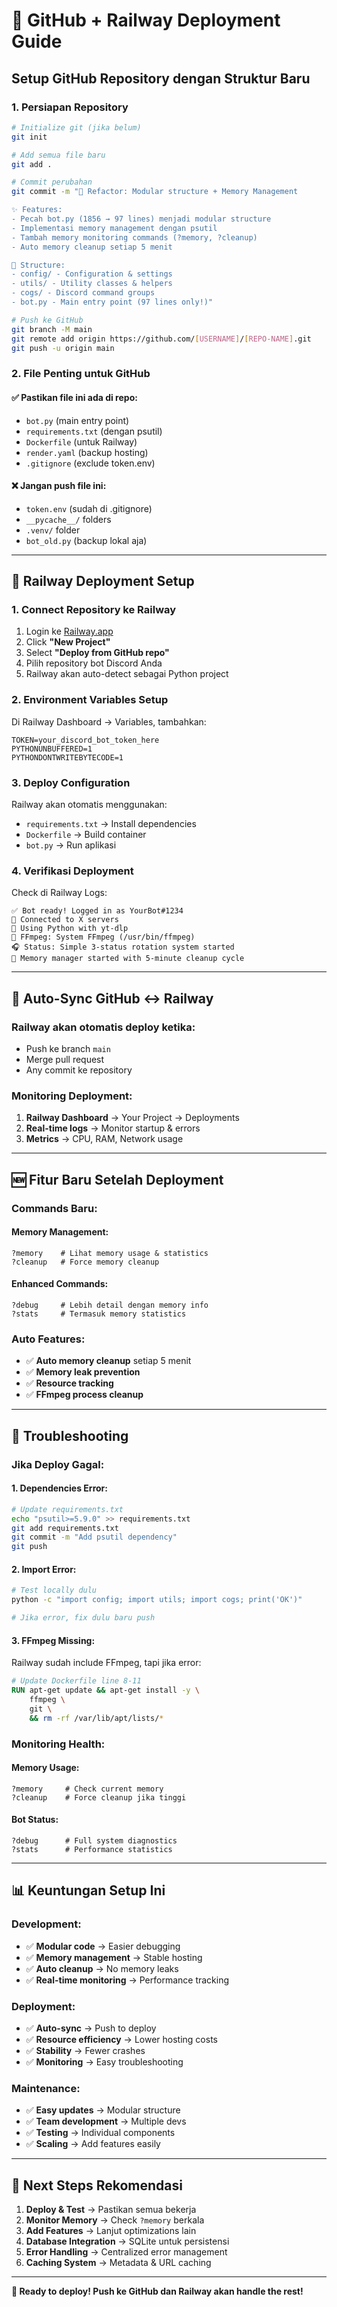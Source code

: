 # 🚀 GitHub + Railway Deployment Guide

## Setup GitHub Repository dengan Struktur Baru

### 1. **Persiapan Repository**

```bash
# Initialize git (jika belum)
git init

# Add semua file baru
git add .

# Commit perubahan
git commit -m "🔧 Refactor: Modular structure + Memory Management

✨ Features:
- Pecah bot.py (1856 → 97 lines) menjadi modular structure
- Implementasi memory management dengan psutil
- Tambah memory monitoring commands (?memory, ?cleanup)
- Auto memory cleanup setiap 5 menit

📁 Structure:
- config/ - Configuration & settings
- utils/ - Utility classes & helpers  
- cogs/ - Discord command groups
- bot.py - Main entry point (97 lines only!)"

# Push ke GitHub
git branch -M main
git remote add origin https://github.com/[USERNAME]/[REPO-NAME].git
git push -u origin main
```

### 2. **File Penting untuk GitHub**

#### ✅ **Pastikan file ini ada di repo:**
- `bot.py` (main entry point)
- `requirements.txt` (dengan psutil)
- `Dockerfile` (untuk Railway)
- `render.yaml` (backup hosting)
- `.gitignore` (exclude token.env)

#### ❌ **Jangan push file ini:**
- `token.env` (sudah di .gitignore)
- `__pycache__/` folders
- `.venv/` folder
- `bot_old.py` (backup lokal aja)

---

## 🚂 Railway Deployment Setup

### 1. **Connect Repository ke Railway**

1. Login ke [Railway.app](https://railway.app)
2. Click **"New Project"**
3. Select **"Deploy from GitHub repo"**
4. Pilih repository bot Discord Anda
5. Railway akan auto-detect sebagai Python project

### 2. **Environment Variables Setup**

Di Railway Dashboard → Variables, tambahkan:

```env
TOKEN=your_discord_bot_token_here
PYTHONUNBUFFERED=1
PYTHONDONTWRITEBYTECODE=1
```

### 3. **Deploy Configuration**

Railway akan otomatis menggunakan:
- `requirements.txt` → Install dependencies
- `Dockerfile` → Build container  
- `bot.py` → Run aplikasi

### 4. **Verifikasi Deployment**

Check di Railway Logs:
```
✅ Bot ready! Logged in as YourBot#1234
🎵 Connected to X servers
🎵 Using Python with yt-dlp
🎵 FFmpeg: System FFmpeg (/usr/bin/ffmpeg)
🎧 Status: Simple 3-status rotation system started
🧠 Memory manager started with 5-minute cleanup cycle
```

---

## 🔄 Auto-Sync GitHub ↔ Railway

### **Railway akan otomatis deploy ketika:**
- Push ke branch `main`
- Merge pull request
- Any commit ke repository

### **Monitoring Deployment:**
1. **Railway Dashboard** → Your Project → Deployments
2. **Real-time logs** → Monitor startup & errors
3. **Metrics** → CPU, RAM, Network usage

---

## 🆕 Fitur Baru Setelah Deployment

### **Commands Baru:**

#### **Memory Management:**
```
?memory    # Lihat memory usage & statistics
?cleanup   # Force memory cleanup
```

#### **Enhanced Commands:**
```
?debug     # Lebih detail dengan memory info
?stats     # Termasuk memory statistics
```

### **Auto Features:**
- ✅ **Auto memory cleanup** setiap 5 menit
- ✅ **Memory leak prevention**
- ✅ **Resource tracking**
- ✅ **FFmpeg process cleanup**

---

## 🔧 Troubleshooting

### **Jika Deploy Gagal:**

#### **1. Dependencies Error:**
```bash
# Update requirements.txt
echo "psutil>=5.9.0" >> requirements.txt
git add requirements.txt
git commit -m "Add psutil dependency"
git push
```

#### **2. Import Error:**
```bash
# Test locally dulu
python -c "import config; import utils; import cogs; print('OK')"

# Jika error, fix dulu baru push
```

#### **3. FFmpeg Missing:**
Railway sudah include FFmpeg, tapi jika error:
```dockerfile
# Update Dockerfile line 8-11
RUN apt-get update && apt-get install -y \
    ffmpeg \
    git \
    && rm -rf /var/lib/apt/lists/*
```

### **Monitoring Health:**

#### **Memory Usage:**
```
?memory     # Check current memory
?cleanup    # Force cleanup jika tinggi
```

#### **Bot Status:**
```
?debug      # Full system diagnostics
?stats      # Performance statistics
```

---

## 📊 Keuntungan Setup Ini

### **Development:**
- ✅ **Modular code** → Easier debugging
- ✅ **Memory management** → Stable hosting
- ✅ **Auto cleanup** → No memory leaks
- ✅ **Real-time monitoring** → Performance tracking

### **Deployment:**  
- ✅ **Auto-sync** → Push to deploy
- ✅ **Resource efficiency** → Lower hosting costs
- ✅ **Stability** → Fewer crashes
- ✅ **Monitoring** → Easy troubleshooting

### **Maintenance:**
- ✅ **Easy updates** → Modular structure
- ✅ **Team development** → Multiple devs
- ✅ **Testing** → Individual components
- ✅ **Scaling** → Add features easily

---

## 🎯 Next Steps Rekomendasi

1. **Deploy & Test** → Pastikan semua bekerja
2. **Monitor Memory** → Check `?memory` berkala  
3. **Add Features** → Lanjut optimizations lain
4. **Database Integration** → SQLite untuk persistensi
5. **Error Handling** → Centralized error management
6. **Caching System** → Metadata & URL caching

---

**🚀 Ready to deploy! Push ke GitHub dan Railway akan handle the rest!**